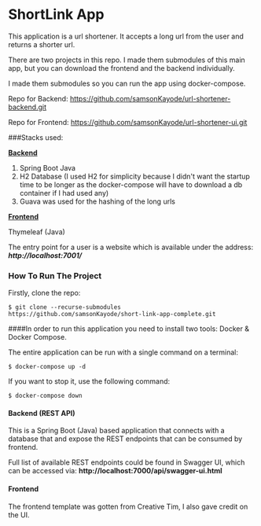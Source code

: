# ShortLink App

This application is a url shortener. It accepts a long url from the user and returns a shorter url.

There are two projects in this repo. I made them submodules of this main app, but you can download the frontend and the backend individually.

I made them submodules so you can run the app using docker-compose.

Repo for Backend: https://github.com/samsonKayode/url-shortener-backend.git

Repo for Frontend: https://github.com/samsonKayode/url-shortener-ui.git

###Stacks used:

<b><u>Backend</u></b>

1. Spring Boot Java
2. H2 Database (I used H2 for simplicity because I didn't want the startup time to be longer as the docker-compose will have to download a db container if I had used any)
3. Guava was used for the hashing of the long urls

<b><u>Frontend</u></b>

Thymeleaf (Java)

The entry point for a user is a website which is available under the address: ***http://localhost:7001/***

### How To Run The Project

Firstly, clone the repo:

```
$ git clone --recurse-submodules https://github.com/samsonKayode/short-link-app-complete.git
```

####In order to run this application you need to install two tools: Docker & Docker Compose.

The entire application can be run with a single command on a terminal:

```
$ docker-compose up -d
```

If you want to stop it, use the following command:

```
$ docker-compose down
```

#### Backend (REST API)

This is a Spring Boot (Java) based application that connects with a
database that and expose the REST endpoints that can be consumed by
frontend.

Full list of available REST endpoints could be found in Swagger UI,
which can be accessed via: **http://localhost:7000/api/swagger-ui.html**

#### Frontend

The frontend template was gotten from Creative Tim, I also gave credit on the UI.



